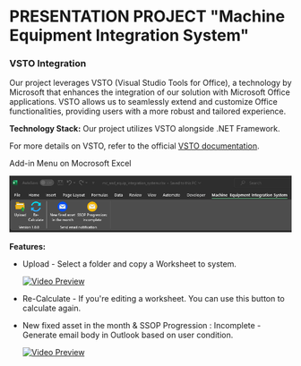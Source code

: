 # PRESENTATION PROJECT "Machine Equipment Integration System"

### VSTO Integration

Our project leverages VSTO (Visual Studio Tools for Office), a technology by Microsoft that enhances the integration of our solution with Microsoft Office applications. VSTO allows us to seamlessly extend and customize Office functionalities, providing users with a more robust and tailored experience.

**Technology Stack:** Our project utilizes VSTO alongside .NET Framework.

For more details on VSTO, refer to the official [VSTO documentation](https://learn.microsoft.com/en-us/visualstudio/vsto/office-solutions-development-overview-vsto?view=vs-2022).

Add-in Menu on Mocrosoft Excel

![My Image](images/1_ribbon.png)

**Features:**

- Upload - Select a folder and copy a Worksheet to system.

  [![Video Preview](images/Machine%20&%20Equipment%20Integration%20System%20-%20Step%201%20Upload.gif)](https://drive.google.com/file/d/1zTLiEedxNGHMkGRO6m4c78IkjpiFwcu6/view?usp=sharing)

- Re-Calculate - If you're editing a worksheet. You can use this button to calculate again.

- New fixed asset in the month & SSOP Progression : Incomplete - Generate email body in Outlook based on user condition.

  [![Video Preview](images/Machine%20&%20Equipment%20Integration%20System%20-%20Step%202%20Generate%20mail%20.gif)](https://drive.google.com/file/d/1i-8WqcNrVd593dw5A_73c_eU_Q0DTtOT/view?usp=sharing)
